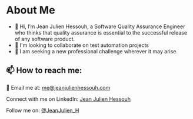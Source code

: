 # About Me


- 👋 Hi, I’m Jean Julien Hessouh, a Software Quality Assurance Engineer who thinks that quality assurance is essential to the successful release of any software product.
- 🔭 I'm looking to collaborate on test automation projects
- 👀 I am seeking a new professional challenge wherever it may arise.



<!---
jeanjulienhessouh/jeanjulienhessouh is a ✨ special ✨ repository because its `README.md` (this file) appears on your GitHub profile.
You can click the Preview link to take a look at your changes.
--->


## 📫 How to reach me:

:incoming_envelope: Email me at: me@jeanjulienhessouh.com

Connect with me on LinkedIn: [Jean Julien Hessouh](https://www.linkedin.com/in/jean-julien-hessouh/)

Follow me on: [@JeanJulien_H](https://twitter.com/JeanJulien_H)



 
